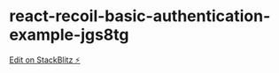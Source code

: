# react-recoil-basic-authentication-example-jgs8tg

[Edit on StackBlitz ⚡️](https://stackblitz.com/edit/react-recoil-basic-authentication-example-jgs8tg)